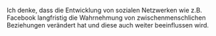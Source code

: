 Ich denke, dass die Entwicklung von sozialen Netzwerken wie z.B. Facebook langfristig die Wahrnehmung von zwischenmenschlichen Beziehungen verändert hat und diese auch weiter beeinflussen wird. 